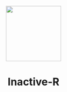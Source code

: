 <p align="center">
  <img width="150" height="150" src="https://w7.pngwing.com/pngs/159/356/png-transparent-droopy-cartoon-hanna-barbera-detective-mr-magnifying-glass-glass-wine-glass-fictional-character.pngg">
<h1 align="center">Inactive-R</h1>
</p>
